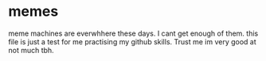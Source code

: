 # memes
meme machines are everwhhere these days. I cant get enough of them. this file is just a test for me practising my github skills. Trust me im very good at not much tbh.
